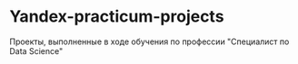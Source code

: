 # Yandex-practicum-projects
Проекты, выполненные в ходе обучения по профессии "Специалист по Data Science"
